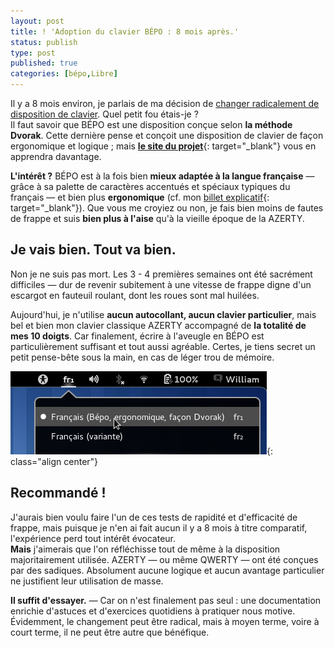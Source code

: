 ```yaml
---
layout: post
title: ! 'Adoption du clavier BÉPO : 8 mois après.'
status: publish
type: post
published: true
categories: [bépo,Libre]
---
```

Il y a 8 mois environ, je parlais de ma décision de [changer radicalement de disposition de clavier](/2011/07/08/adoption-du-clavier-bepo.html). Quel petit fou étais-je ?  
Il faut savoir que BÉPO est une disposition conçue selon **la méthode Dvorak**. Cette dernière pense et conçoit une disposition de clavier de façon ergonomique et logique ; mais [**le site du projet**](http://bepo.fr/wiki/Accueil){: target="\_blank"} vous en apprendra davantage.

**L'intérêt ?** BÉPO est à la fois bien **mieux adaptée à la langue française** — grâce à sa palette de caractères accentués et spéciaux typiques du français — et bien plus **ergonomique** (cf. mon [billet explicatif](/2011/07/08/adoption-du-clavier-bepo.html){: target="\_blank"}). Que vous me croyiez ou non, je fais bien moins de fautes de frappe et suis **bien plus à l'aise** qu'à la vieille époque de la AZERTY.

## Je vais bien. Tout va bien.

Non je ne suis pas mort. Les 3 - 4 premières semaines ont été sacrément difficiles — dur de revenir subitement à une vitesse de frappe digne d'un escargot en fauteuil roulant, dont les roues sont mal huilées.

Aujourd'hui, je n'utilise **aucun autocollant, aucun clavier particulier**, mais bel et bien mon clavier classique AZERTY accompagné de **la totalité de mes 10 doigts**. Car finalement, écrire à l'aveugle en BÉPO est particulièrement suffisant et tout aussi agréable. Certes, je tiens secret un petit pense-bête sous la main, en cas de léger trou de mémoire.

![Il ne s'agit que d'un choix](/images/bepo/bepo-gnome.png){: class="align center"}

## Recommandé !

J'aurais bien voulu faire l'un de ces tests de rapidité et d'efficacité de frappe, mais puisque je n'en ai fait aucun il y a 8 mois à titre comparatif, l'expérience perd tout intérêt évocateur.  
**Mais** j'aimerais que l'on réfléchisse tout de même à la disposition majoritairement utilisée. AZERTY — ou même QWERTY — ont été conçues par des sadiques. Absolument aucune logique et aucun avantage particulier ne justifient leur utilisation de masse.

**Il suffit d'essayer.** — Car on n'est finalement pas seul : une documentation enrichie d'astuces et d'exercices quotidiens à pratiquer nous motive. Évidemment, le changement peut être radical, mais à moyen terme, voire à court terme, il ne peut être autre que bénéfique.
